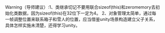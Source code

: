 Warning（导师建议）:1、类继承切记不要用联合sizeof(this)和zeromemory去初始化类数据，因为sizeof(this)在32位下一定为4。
2、对象管理太简单，通过每一帧调整位置来联系箱子和雪人的位置，应当借鉴unity场景构造建立父子关系，具体怎样实施未清楚，还得学习unity。

